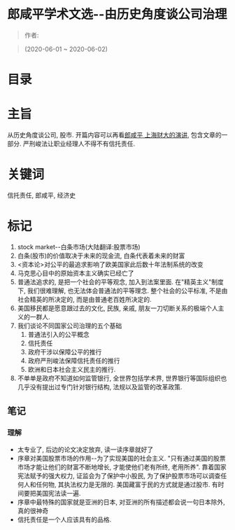 # 郎咸平学术文选\-\-由历史角度谈公司治理

> 作者:

> (2020-06-01 \~ 2020-06-02)


# 目录

# 主旨
从历史角度谈公司, 股市. 开篇内容可以再看[郎咸平 上海财大的演讲](https://youtu.be/ozj-jQ9NtmU), 包含文章的一部分. 严刑峻法让职业经理人不得不有信托责任.

# 关键词
信托责任, 郎咸平, 经济史

# 标记
1. stock market\-\-白条市场\(大陆翻译:股票市场\)
2. 白条\(股市\)的价值取决于未来的现金流, 白条代表着未来的财富
3. <资本论>对公平的最追求影响了欧美国家此后数十年法制系统的改变
4. 马克思心目中的原始资本主义确实已经亡了
5. 普通法追求的, 是把一个社会的平等观念, 加入到法案里面. 在"精英主义"制度下, 我们很难理解, 也无法体会普通法的平等理念. 整个社会的公平标准, 不是由社会精英的所决定的, 而是由普通老百姓所决定的.
6. 美国移民都是愿意跟过去的文化, 民族, 亲戚, 朋友一刀切断关系的极端个人主义的一群人.
7. 我们谈论不同国家公司治理的五个基础
    1. 普通法引入的公平概念
    2. 信托责任
    3. 政府干涉以保障公平的推行
    4. 政府严刑峻法保障信托责任的推行
    5. 欧洲和日本社会主义民主的推行.
8. 不单单是政府不知道如何监管银行, 全世界包括学术界, 世界银行等国际组织也几乎没有提出过专门针对银行结构, 法规以及监管的改革政策.


## 笔记
### 理解
* 太专业了, 后边的论文决定放弃, 读一读序章就好了
* 序章对美国股票市场的作用\-\-为了实现美国的社会主义. "只有通过美国的股票市场才能让他们的财富不断地增长, 才能使他们老有所终, 老用所养". 靠着国家宪法赋予的强大权力, 证监会为了保护中小股民, 为了保护股票市场可以调查任何人和任何物, 其执法权力是无限的. 美国藏富于民的方式就是通过股市. 有时间要把美国宪法读一遍.
* 序章中最特殊的国家就是亚洲的日本, 对亚洲的所有描述都会说一句日本除外, 真的很神奇
* 信托责任是一个人应该具有的品格.
